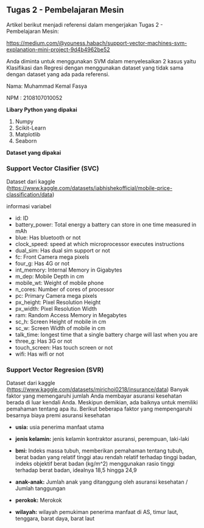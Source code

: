 ## Tugas 2 - Pembelajaran Mesin

Artikel berikut menjadi referensi dalam mengerjakan Tugas 2 - Pembelajaran Mesin:

https://medium.com/@youness.habach/support-vector-machines-svm-explanation-mini-project-9d4b4962be52

Anda diminta untuk menggunakan SVM dalam menyelesaikan 2 kasus yaitu Klasifikasi dan Regresi dengan menggunakan dataset yang tidak sama dengan dataset yang ada pada referensi.

Nama: Muhammad Kemal Fasya

NPM : 2108107010052

**Libary Python yang dipakai**

1. Numpy
2. Scikit-Learn
3. Matplotlib
4. Seaborn

**Dataset yang dipakai**

### Support Vector Clasifier (SVC)
Dataset dari kaggle (https://www.kaggle.com/datasets/iabhishekofficial/mobile-price-classification/data)


informasi variabel

* id: ID
* battery_power: Total energy a battery can store in one time measured in mAh
* blue: Has bluetooth or not
* clock_speed: speed at which microprocessor executes instructions
* dual_sim: Has dual sim support or not
* fc: Front Camera mega pixels
* four_g: Has 4G or not
* int_memory: Internal Memory in Gigabytes
* m_dep: Mobile Depth in cm
* mobile_wt: Weight of mobile phone
* n_cores: Number of cores of processor
* pc: Primary Camera mega pixels
* px_height: Pixel Resolution Height
* px_width: Pixel Resolution Width
* ram: Random Access Memory in Megabytes
* sc_h: Screen Height of mobile in cm
* sc_w: Screen Width of mobile in cm
* talk_time: longest time that a single battery charge will last when you are
* three_g: Has 3G or not
* touch_screen: Has touch screen or not
* wifi: Has wifi or not
  
### Support Vector Regresion (SVR)
Dataset dari kaggle (https://www.kaggle.com/datasets/mirichoi0218/insurance/data)
Banyak faktor yang memengaruhi jumlah Anda membayar asuransi kesehatan berada di luar kendali Anda. Meskipun demikian, ada baiknya untuk memiliki pemahaman tentang apa itu.
Berikut beberapa faktor yang mempengaruhi besarnya biaya premi asuransi kesehatan

* **usia:** usia penerima manfaat utama

* **jenis kelamin:** jenis kelamin kontraktor asuransi, perempuan, laki-laki

* **bmi:** Indeks massa tubuh, memberikan pemahaman tentang tubuh, berat badan yang relatif tinggi atau rendah relatif terhadap tinggi badan, indeks objektif berat badan (kg/m^2) menggunakan rasio tinggi terhadap berat badan, idealnya 18,5 hingga 24,9

* **anak-anak:** Jumlah anak yang ditanggung oleh asuransi kesehatan / Jumlah tanggungan

* **perokok:** Merokok

* **wilayah:** wilayah pemukiman penerima manfaat di AS, timur laut, tenggara, barat daya, barat laut
